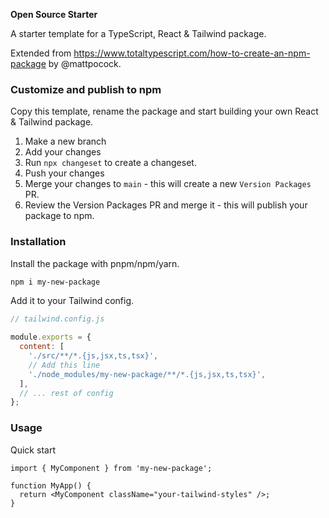 **Open Source Starter**

A starter template for a TypeScript, React & Tailwind package.

Extended from https://www.totaltypescript.com/how-to-create-an-npm-package by @mattpocock.

### Customize and publish to npm

Copy this template, rename the package and start building your own React & Tailwind package.

1. Make a new branch
1. Add your changes
1. Run `npx changeset` to create a changeset.
1. Push your changes
1. Merge your changes to `main` - this will create a new `Version Packages` PR.
1. Review the Version Packages PR and merge it - this will publish your package to npm.

### Installation

Install the package with pnpm/npm/yarn.

```bash
npm i my-new-package
```

Add it to your Tailwind config.

```js
// tailwind.config.js

module.exports = {
  content: [
    './src/**/*.{js,jsx,ts,tsx}',
    // Add this line
    './node_modules/my-new-package/**/*.{js,jsx,ts,tsx}',
  ],
  // ... rest of config
};
```

### Usage

Quick start

```tsx
import { MyComponent } from 'my-new-package';

function MyApp() {
  return <MyComponent className="your-tailwind-styles" />;
}
```
